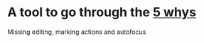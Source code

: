 # A tool to go through the [5 whys](https://en.wikipedia.org/wiki/Five_whys)

Missing editing, marking actions and autofocus
